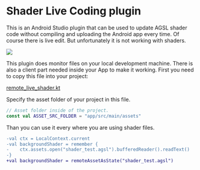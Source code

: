 # Shader Live Coding plugin

This is an Android Studio plugin that can be used to update AGSL shader code without compiling and uploading the Android app every time. Of course there is live edit. But unfortunately it is not working with shaders.

![](/home/timo/projects/compose/github/compose_libraries/live_code_plugin/docs/plugin_android_studio.png)

This plugin does monitor files on your local development machine. There is also a client part needed inside your App to make it working. First you need to copy this file into your project:

[remote_live_shader.kt](../app/src/main/java/de/drick/compose/sample/ui/remote_live_shader.kt)

Specify the asset folder of your project in this file.
```kotlin
// Asset folder inside of the project.
const val ASSET_SRC_FOLDER = "app/src/main/assets"
```

Than you can use it every where you are using shader files.

```diff
-val ctx = LocalContext.current
-val backgroundShader = remember {
-    ctx.assets.open("shader_test.agsl").bufferedReader().readText()
-}
+val backgroundShader = remoteAssetAsState("shader_test.agsl")
```

